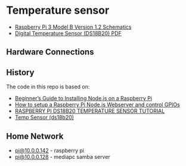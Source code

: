 # Temperature sensor

- [Raspberry Pi 3 Model B Version 1.2 Schematics](./rpi_SCH_3b_1p2_reduced.pdf)
- [Digital Temperature Sensor (DS18B20) PDF](./DS18B20.pdf)

## Hardware Connections

## History

The code in this repo is based on:

- [Beginner’s Guide to Installing Node.js on a Raspberry Pi](https://thisdavej.com/beginners-guide-to-installing-node-js-on-a-raspberry-pi/)
- [How to setup a Raspberry Pi Node.js Webserver and control GPIOs](https://tutorials-raspberrypi.com/setup-raspberry-pi-node-js-webserver-control-gpios/)
- [RASPBERRY PI DS18B20 TEMPERATURE SENSOR TUTORIAL](http://www.circuitbasics.com/raspberry-pi-ds18b20-temperature-sensor-tutorial/)
- [Temp Sensor (ds18b20)](http://www.piddlerintheroot.com/temp-sensor-ds18b20/)

## Home Network

- pi@10.0.0.142 - raspberry pi
- pi@10.0.0.128 - mediapc samba server
